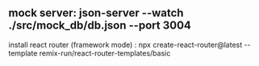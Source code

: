 ## mock server: json-server --watch ./src/mock_db/db.json --port 3004
install react router (framework mode) : npx create-react-router@latest --template remix-run/react-router-templates/basic
